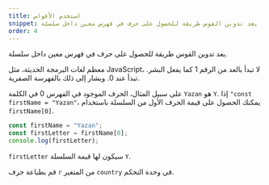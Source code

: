 ```yaml
---
title: استخدم الأقواس
snippet: يعد تدوين القوس طريقة للحصول على حرف في فهرس معين داخل سلسلة
order: 4
---
```


يعد تدوين القوس طريقة للحصول على حرف في فهرس معين داخل سلسلة.

معظم لغات البرمجة الحديثة، مثل JavaScript، لا تبدأ بالعد من الرقم 1 كما يفعل
البشر. تبدأ عند 0. ويشار إلى ذلك بالفهرسة الصفرية.

على سبيل المثال، الحرف الموجود في الفهرس 0 في الكلمة `Yazan` هو `Y`. إذا
`"const firstName = "Yazan"`، يمكنك الحصول على قيمة الحرف الأول من السلسلة
باستخدام `firstName[0]`.

```js
const firstName = "Yazan";
const firstLetter = firstName[0];
console.log(firstLetter);
```

`firstLetter` سيكون لها قيمة السلسلة `Y`.

<div class="quiz">
قم بطباعة حرف <code>r</code> من المتغير <code>country</code> في وحدة التحكم.
</div>
